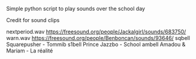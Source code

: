 Simple python script to play sounds over the school day

Credit for sound clips

nextperiod.wav
https://freesound.org/people/Jackalgirl/sounds/683750/
warn.wav
https://freesound.org/people/Benboncan/sounds/93646/
sqbell
Squarepusher - Tommib
s1bell
Prince Jazzbo - School
ambell
Amadou & Mariam - La réalité
